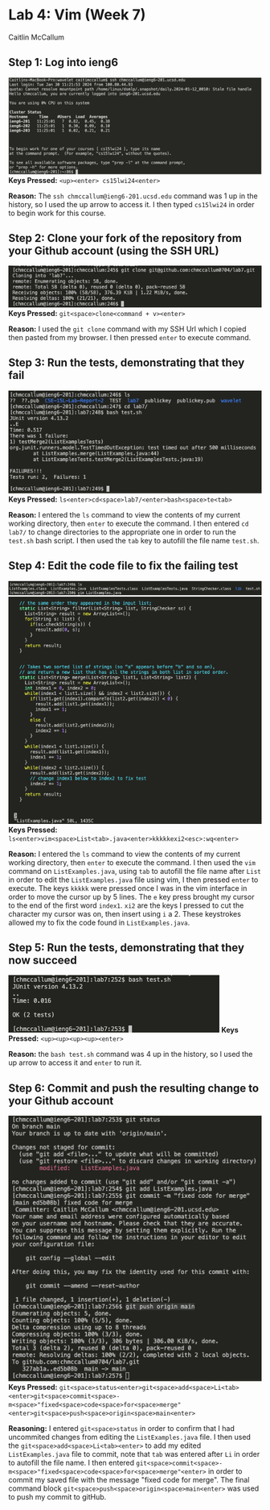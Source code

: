 # Lab 4: Vim (Week 7)
Caitlin McCallum

## Step 1: Log into ieng6
![Image](step1.png)
**Keys Pressed:** `<up><enter> cs15lwi24<enter>`

**Reason:** The `ssh chmccallum@ieng6-201.ucsd.edu` command was 1 up in the history, so I used the up arrow to access it. I then typed `cs15lwi24` in order to begin work for this course.

## Step 2: Clone your fork of the repository from your Github account (using the SSH URL)
![Image](step2.png)
**Keys Pressed:** `git<space>clone<command + v><enter>`

**Reason:** I used the `git clone` command with my SSH Url which I copied then pasted from my browser. I then pressed `enter` to execute command.

## Step 3: Run the tests, demonstrating that they fail
![Image](step3.png)
**Keys Pressed:** `ls<enter>cd<space>lab7/<enter>bash<space>te<tab>`

**Reason:** I entered the `ls` command to view the contents of my current working directory, then `enter` to execute the command. I then entered `cd lab7/` to change directories to the appropriate one in order to run the `test.sh` bash script. I then used the `tab` key to autofill the file name `test.sh`.

## Step 4: Edit the code file to fix the failing test
![Image](step4pt1.png)
![Image](step4.png)
**Keys Pressed:**  `ls<enter>vim<space>List<tab>.java<enter>kkkkkexi2<esc>:wq<enter>`

**Reason:** I entered the `ls` command to view the contents of my current working directory, then `enter` to execute the command. I then used the `vim` command on `ListExamples.java`, using `tab` to autofill the file name after `List` in order to edit the `ListExamples.java` file using vim, I then pressed `enter` to execute. The keys `kkkkk` were pressed once I was in the vim interface in order to move the cursor up by 5 lines. The `e` key press brought my cursor to the end of the first word `index1`. `xi2` are the keys I pressed to cut the character my cursor was on, then insert using `i` a 2. These keystrokes allowed my to fix the code found in `ListExamples.java`.

## Step 5: Run the tests, demonstrating that they now succeed
![Image](step5.png)
**Keys Pressed:** `<up><up><up><up><enter>`

**Reason:** the `bash test.sh` command was 4 up in the history, so I used the up arrow to access it and `enter` to run it.

## Step 6: Commit and push the resulting change to your Github account
![Image](step6.png)
**Keys Pressed:** `git<space>status<enter>git<space>add<space>Li<tab><enter>git<space>commit<space>-m<space>"fixed<space>code<space>for<space>merge"<enter>git<space>push<space>origin<space>main<enter>`

**Reasoning:** I entered `git<space>status` in order to confirm that I had uncommited changes from editing the `ListExamples.java` file. I then used the `git<space>add<space>Li<tab><enter>` to add my edited `ListExamples.java` file to commit, note that `tab` was entered after `Li` in order to autofill the file name. I then entered `git<space>commit<space>-m<space>"fixed<space>code<space>for<space>merge"<enter>` in order to commit my saved file with the message "fixed code for merge". The final command block `git<space>push<space>origin<space>main<enter>` was used to push my commit to gitHub.
